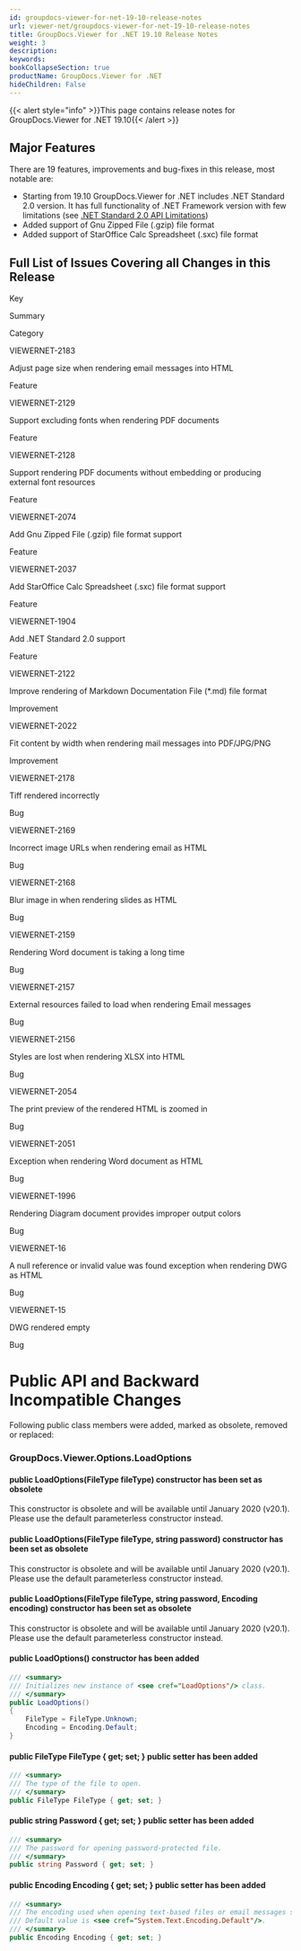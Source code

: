 ```yaml
---
id: groupdocs-viewer-for-net-19-10-release-notes
url: viewer-net/groupdocs-viewer-for-net-19-10-release-notes
title: GroupDocs.Viewer for .NET 19.10 Release Notes
weight: 3
description: 
keywords: 
bookCollapseSection: true
productName: GroupDocs.Viewer for .NET
hideChildren: False
---
```

{{< alert style="info" >}}This page contains release notes for GroupDocs.Viewer for .NET 19.10{{< /alert >}}

## Major Features

There are 19 features, improvements and bug-fixes in this release, most notable are:

*   Starting from 19.10 GroupDocs.Viewer for .NET includes .NET Standard 2.0 version. It has full functionality of .NET Framework version with few limitations (see [.NET Standard 2.0 API Limitations](.NET%2BStandard%2B2.0%2BAPI%2BLimitations.html))
*   Added support of Gnu Zipped File (.gzip) file format 
*   Added support of StarOffice Calc Spreadsheet (.sxc) file format

## Full List of Issues Covering all Changes in this Release

Key

Summary

Category

VIEWERNET-2183

Adjust page size when rendering email messages into HTML

Feature

VIEWERNET-2129

Support excluding fonts when rendering PDF documents

Feature

VIEWERNET-2128

Support rendering PDF documents without embedding or producing external font resources

Feature

VIEWERNET-2074

Add Gnu Zipped File (.gzip) file format support

Feature

VIEWERNET-2037

Add StarOffice Calc Spreadsheet (.sxc) file format support

Feature

VIEWERNET-1904

Add .NET Standard 2.0 support

Feature

VIEWERNET-2122

Improve rendering of Markdown Documentation File (\*.md) file format

Improvement

VIEWERNET-2022

Fit content by width when rendering mail messages into PDF/JPG/PNG

Improvement

VIEWERNET-2178

Tiff rendered incorrectly

Bug

VIEWERNET-2169

Incorrect image URLs when rendering email as HTML

Bug

VIEWERNET-2168

Blur image in when rendering slides as HTML

Bug

VIEWERNET-2159

Rendering Word document is taking a long time

Bug

VIEWERNET-2157

External resources failed to load when rendering Email messages

Bug

VIEWERNET-2156

Styles are lost when rendering XLSX into HTML

Bug

VIEWERNET-2054

The print preview of the rendered HTML is zoomed in

Bug

VIEWERNET-2051

Exception when rendering Word document as HTML

Bug

VIEWERNET-1996

Rendering Diagram document provides improper output colors

Bug

VIEWERNET-16

A null reference or invalid value was found exception when rendering DWG as HTML

Bug

VIEWERNET-15

DWG rendered empty

Bug

# Public API and Backward Incompatible Changes

Following public class members were added, marked as obsolete, removed or replaced:

### GroupDocs.Viewer.Options.LoadOptions

#### public LoadOptions(FileType fileType) constructor has been set as obsolete 

This constructor is obsolete and will be available until January 2020 (v20.1). Please use the default parameterless constructor instead.

#### public LoadOptions(FileType fileType, string password) constructor has been set as obsolete 

This constructor is obsolete and will be available until January 2020 (v20.1). Please use the default parameterless constructor instead.

#### public LoadOptions(FileType fileType, string password, Encoding encoding) constructor has been set as obsolete 

This constructor is obsolete and will be available until January 2020 (v20.1). Please use the default parameterless constructor instead.

#### public LoadOptions() constructor has been added

```csharp
/// <summary>
/// Initializes new instance of <see cref="LoadOptions"/> class.
/// </summary>
public LoadOptions()
{
    FileType = FileType.Unknown;
    Encoding = Encoding.Default;
}
```

#### public FileType FileType { get; set; } public setter has been added

```csharp
/// <summary>
/// The type of the file to open.
/// </summary>
public FileType FileType { get; set; }
```

#### public string Password { get; set; } public setter has been added

```csharp
/// <summary>
/// The password for opening password-protected file.
/// </summary>
public string Password { get; set; }
```

#### public Encoding Encoding { get; set; } public setter has been added

```csharp
/// <summary>
/// The encoding used when opening text-based files or email messages such as <see cref="GroupDocs.Viewer.FileType.CSV"/>, <see cref="GroupDocs.Viewer.FileType.TXT"/>, and <see cref="GroupDocs.Viewer.FileType.MSG"/>.
/// Default value is <see cref="System.Text.Encoding.Default"/>.
/// </summary>
public Encoding Encoding { get; set; }
```
